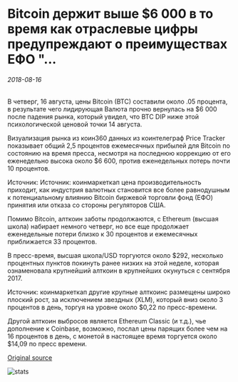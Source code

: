 # Bitcoin держит выше $6 000 в то время как отраслевые цифры предупреждают о преимуществах ЕФО "...

###### 2018-08-16

В четверг, 16 августа, цены Bitcoin (BTC) составили около .05 процента, в результате чего лидирующая Валюта прочно вернулась на $6 000 после падения рынка, который увидел, что BTC DIP ниже этой психологической ценовой точки 14 августа.

Визуализация рынка из коин360 данных из коинтелеграф Price Tracker показывает общий 2,5 процентов ежемесячных прибылей для Bitcoin по состоянию на время пресса, несмотря на последнюю коррекцию от его еженедельно высока около $6 600, против еженедельных потерь почти 10 процентов.

Источник: Источник: коинмаркеткап цена производительность приходит, как индустрия валютных становится все более равнодушным к потенциальному влиянию Bitcoin биржевой торговли фонд (ЕФО) принятия или отказа со стороны регуляторов США.

Помимо Bitcoin, алткоин заботы продолжаются, с Ethereum (высшая школа) набирает немного четверг, но все еще продолжает еженедельные потери близко к 30 процентов и ежемесячных приближается 33 процентов.

В пресс-время, высшая школа/USD торгуются около $292, несколько процентных пунктов покинуть ранее низких на этой неделе, которая ознаменовала крупнейший алткоин в крупнейших окунуться с сентября 2017.

Источник: коинмаркеткап другие крупные алткоинс размещены широко плоский рост, за исключением звездных (XLM), который вниз около 3 процентов в день, торгуя на уровне около $0,22 по пресс-времени.

Другой алткоин выбросов является Ethereum Classic (и т.д.), чье дополнение к Coinbase, возможно, послал цены парящих более чем на 16 процентов в день, с монетой в настоящее время торгуется около $14,09 по пресс времени.

[Original source](https://cointelegraph.com/news/bitcoin-holds-above-6-000-while-industry-figures-warn-over-etf-benefits)

![stats](https://c.statcounter.com/11760860/0/a89fa40b/1/ "stats")